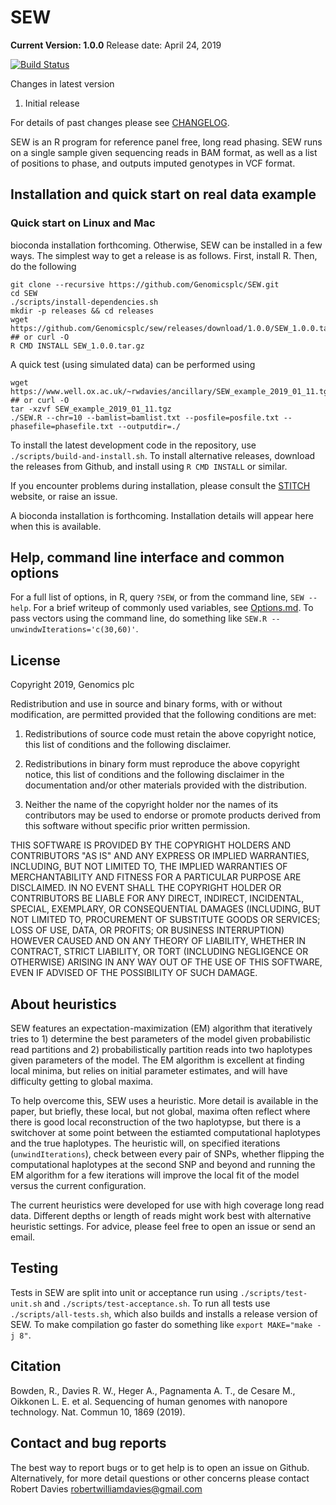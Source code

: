 SEW
===
**__Current Version: 1.0.0__**
Release date: April 24, 2019

[![Build Status](https://travis-ci.org/Genomicsplc/SEW.svg?branch=master)](https://travis-ci.org/Genomicsplc/SEW)

Changes in latest version

1. Initial release

For details of past changes please see [CHANGELOG](CHANGELOG.md).

SEW is an R program for reference panel free, long read phasing. SEW runs on a single sample given sequencing reads in BAM format, as well as a list of positions to phase, and outputs imputed genotypes in VCF format.

## Installation and quick start on real data example

### Quick start on Linux and Mac

bioconda installation forthcoming. Otherwise, SEW can be installed in a few ways. The simplest way to get a release is as follows. First, install R. Then, do the following 
```
git clone --recursive https://github.com/Genomicsplc/SEW.git
cd SEW
./scripts/install-dependencies.sh
mkdir -p releases && cd releases
wget https://github.com/Genomicsplc/sew/releases/download/1.0.0/SEW_1.0.0.tar.gz ## or curl -O
R CMD INSTALL SEW_1.0.0.tar.gz
```

A quick test (using simulated data) can be performed using 
```
wget https://www.well.ox.ac.uk/~rwdavies/ancillary/SEW_example_2019_01_11.tgz ## or curl -O
tar -xzvf SEW_example_2019_01_11.tgz
./SEW.R --chr=10 --bamlist=bamlist.txt --posfile=posfile.txt --phasefile=phasefile.txt --outputdir=./
```

To install the latest development code in the repository, use `./scripts/build-and-install.sh`. To install alternative releases, download the releases from Github, and install using `R CMD INSTALL` or similar.

If you encounter problems during installation, please consult the [STITCH](https://github.com/rwdavies/STITCH) website, or raise an issue.

A bioconda installation is forthcoming. Installation details will appear here when this is available.

## Help, command line interface and common options

For a full list of options, in R, query `?SEW`, or from the command line, `SEW --help`. For a brief writeup of commonly used variables, see [Options.md](Options.md). To pass vectors using the command line, do something like `SEW.R --unwindwIterations='c(30,60)'`.

## License

Copyright 2019, Genomics plc

Redistribution and use in source and binary forms, with or without modification, are permitted provided that the following conditions are met:

1. Redistributions of source code must retain the above copyright notice, this list of conditions and the following disclaimer.

2. Redistributions in binary form must reproduce the above copyright notice, this list of conditions and the following disclaimer in the documentation and/or other materials provided with the distribution.

3. Neither the name of the copyright holder nor the names of its contributors may be used to endorse or promote products derived from this software without specific prior written permission.

THIS SOFTWARE IS PROVIDED BY THE COPYRIGHT HOLDERS AND CONTRIBUTORS "AS IS" AND ANY EXPRESS OR IMPLIED WARRANTIES, INCLUDING, BUT NOT LIMITED TO, THE IMPLIED WARRANTIES OF MERCHANTABILITY AND FITNESS FOR A PARTICULAR PURPOSE ARE DISCLAIMED. IN NO EVENT SHALL THE COPYRIGHT HOLDER OR CONTRIBUTORS BE LIABLE FOR ANY DIRECT, INDIRECT, INCIDENTAL, SPECIAL, EXEMPLARY, OR CONSEQUENTIAL DAMAGES (INCLUDING, BUT NOT LIMITED TO, PROCUREMENT OF SUBSTITUTE GOODS OR SERVICES; LOSS OF USE, DATA, OR PROFITS; OR BUSINESS INTERRUPTION) HOWEVER CAUSED AND ON ANY THEORY OF LIABILITY, WHETHER IN CONTRACT, STRICT LIABILITY, OR TORT (INCLUDING NEGLIGENCE OR OTHERWISE) ARISING IN ANY WAY OUT OF THE USE OF THIS SOFTWARE, EVEN IF ADVISED OF THE POSSIBILITY OF SUCH DAMAGE.

## About heuristics

SEW features an expectation-maximization (EM) algorithm that iteratively tries to 1) determine the best parameters of the model given probabilistic read partitions and 2) probabilistically partition reads into two haplotypes given parameters of the model. The EM algorithm is excellent at finding local minima, but relies on initial parameter estimates, and will have difficulty getting to global maxima.

To help overcome this, SEW uses a heuristic. More detail is available in the paper, but briefly, these local, but not global, maxima often reflect where there is good local reconstruction of the two haplotypse, but there is a switchover at some point between the estiamted computational haplotypes and the true haplotypes. The heuristic will, on specified iterations (`unwindIterations`), check between every pair of SNPs, whether flipping the computational haplotypes at the second SNP and beyond and running the EM algorithm for a few iterations will improve the local fit of the model versus the current configuration.

The current heuristics were developed for use with high coverage long read data. Different depths or length of reads might work best with alternative heuristic settings. For advice, please feel free to open an issue or send an email. 

## Testing

Tests in SEW are split into unit or acceptance run using ```./scripts/test-unit.sh``` and ```./scripts/test-acceptance.sh```. To run all tests use ```./scripts/all-tests.sh```, which also builds and installs a release version of SEW. To make compilation go faster do something like ```export MAKE="make -j 8"```.

## Citation

Bowden, R., Davies R. W., Heger A., Pagnamenta A. T., de Cesare M., Oikkonen L. E. et al. Sequencing of human genomes with nanopore technology. Nat. Commun 10, 1869 (2019).

## Contact and bug reports

The best way to report bugs or to get help is to open an issue on Github. Alternatively, for more detail questions or other concerns please contact Robert Davies robertwilliamdavies@gmail.com
